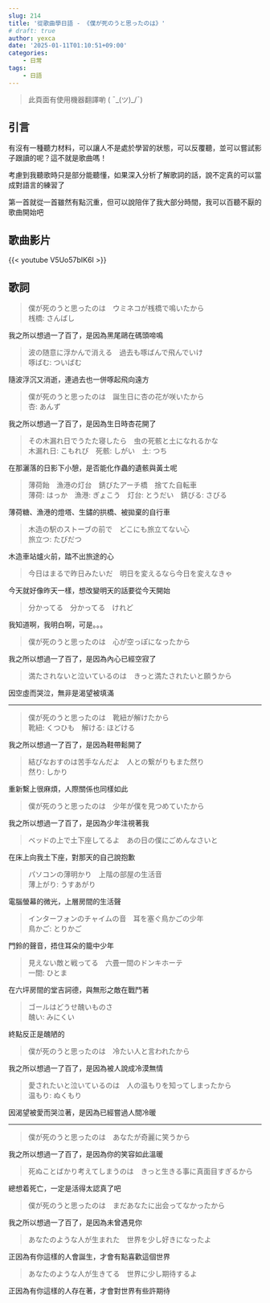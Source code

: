 ```yaml
---
slug: 214
title: '從歌曲學日語 - 《僕が死のうと思ったのは》'
# draft: true
author: yexca
date: '2025-01-11T01:10:51+09:00'
categories:
    - 日常
tags:
    - 日語
---
```


> 此頁面有使用機器翻譯喲 ( ¯\_(ツ)_/¯)

## 引言

有沒有一種聽力材料，可以讓人不是處於學習的狀態，可以反覆聽，並可以嘗試影子跟讀的呢？這不就是歌曲嗎！

考慮到我聽歌時只是部分能聽懂，如果深入分析了解歌詞的話，說不定真的可以當成對語言的練習了

第一首就從一首雖然有點沉重，但可以說陪伴了我大部分時間，我可以百聽不厭的歌曲開始吧

## 歌曲影片

{{< youtube V5Uo57bIK6I >}}

## 歌詞

> 僕が死のうと思ったのは　ウミネコが桟橋で鳴いたから  
> 桟橋: さんばし

我之所以想過一了百了，是因為黑尾鷗在碼頭啼鳴

> 波の随意に浮かんで消える　過去も啄ばんで飛んでいけ  
> 啄ばむ: ついばむ

隨波浮沉又消逝，連過去也一併啄起飛向遠方

> 僕が死のうと思ったのは　誕生日に杏の花が咲いたから  
> 杏: あんず

我之所以想過一了百了，是因為生日時杏花開了

> その木漏れ日でうたた寝したら　虫の死骸と土になれるかな  
> 木漏れ日: こもれび　死骸: しがい　土: つち

在那灑落的日影下小憩，是否能化作蟲的遺骸與黃土呢

> 薄荷飴　漁港の灯台　錆びたアーチ橋　捨てた自転車  
> 薄荷: はっか　漁港: ぎょこう　灯台: とうだい　錆びる: さびる

薄荷糖、漁港的燈塔、生鏽的拱橋、被拋棄的自行車

> 木造の駅のストーブの前で　どこにも旅立てない心  
> 旅立つ: たびだつ

木造車站爐火前，踏不出旅途的心

> 今日はまるで昨日みたいだ　明日を変えるなら今日を変えなきゃ

今天就好像昨天一樣，想改變明天的話要從今天開始

> 分かってる　分かってる　けれど

我知道啊，我明白啊，可是。。。

> 僕が死のうと思ったのは　心が空っぽになったから

我之所以想過一了百了，是因為內心已經空寂了

> 満たされないと泣いているのは　きっと満たされたいと願うから

因空虛而哭泣，無非是渴望被填滿

---

> 僕が死のうと思ったのは　靴紐が解けたから  
> 靴紐: くつひも　解ける: ほどける

我之所以想過一了百了，是因為鞋帶鬆開了

> 結びなおすのは苦手なんだよ　人との繋がりもまた然り  
> 然り: しかり

重新繫上很麻煩，人際關係也同樣如此

> 僕が死のうと思ったのは　少年が僕を見つめていたから

我之所以想過一了百了，是因為少年注視著我

> ベッドの上で土下座してるよ　あの日の僕にごめんなさいと

在床上向我土下座，對那天的自己說抱歉

> パソコンの薄明かり　上階の部屋の生活音  
> 薄上がり: うすあがり

電腦螢幕的微光，上層房間的生活聲

> インターフォンのチャイムの音　耳を塞ぐ鳥かごの少年  
> 鳥かご: とりかご

門鈴的聲音，捂住耳朵的籠中少年

> 見えない敵と戦ってる　六畳一間のドンキホーテ  
> 一間: ひとま

在六坪房間的堂吉訶德，與無形之敵在戰鬥著

> ゴールはどうせ醜いものさ  
> 醜い: みにくい

終點反正是醜陋的

> 僕が死のうと思ったのは　冷たい人と言われたから

我之所以想過一了百了，是因為被人說成冷漠無情

> 愛されたいと泣いているのは　人の温もりを知ってしまったから  
> 温もり: ぬくもり

因渴望被愛而哭泣著，是因為已經嘗過人間冷暖

---

> 僕が死のうと思ったのは　あなたが奇麗に笑うから

我之所以想過一了百了，是因為你的笑容如此溫暖

> 死ぬことばかり考えてしまうのは　きっと生きる事に真面目すぎるから

總想着死亡，一定是活得太認真了吧

> 僕が死のうと思ったのは　まだあなたに出会ってなかったから

我之所以想過一了百了，是因為未曾遇見你

> あなたのような人が生まれた　世界を少し好きになったよ

正因為有你這樣的人會誕生，才會有點喜歡這個世界

> あなたのような人が生きてる　世界に少し期待するよ

正因為有你這樣的人存在著，才會對世界有些許期待
